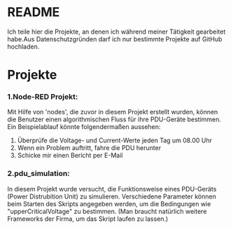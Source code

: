 # README
Ich teile hier die Projekte, an denen ich während meiner Tätigkeit gearbeitet habe.Aus Datenschutzgründen darf ich nur bestimmte Projekte auf GitHub hochladen. 

# Projekte
### 1.Node-RED Projekt:
Mit Hilfe von 'nodes', die zuvor in diesem Projekt erstellt wurden, können die Benutzer einen algorithmischen Fluss für ihre PDU-Geräte bestimmen. Ein Beispielablauf könnte folgendermaßen aussehen:
1. Überprüfe die Voltage- und Current-Werte jeden Tag um 08.00 Uhr
2. Wenn ein Problem auftritt, fahre die PDU herunter
3. Schicke mir einen Bericht per E-Mail

### 2.pdu_simulation:
In diesem Projekt wurde versucht, die Funktionsweise eines PDU-Geräts (Power Distrubition Unit) zu simulieren.
Verschiedene Parameter können beim Starten des Skripts angegeben werden, um die Bedingungen wie "upperCriticalVoltage" zu bestimmen.
(Man braucht natürlich weitere Frameworks der Firma, um das Skript laufen zu lassen.)


